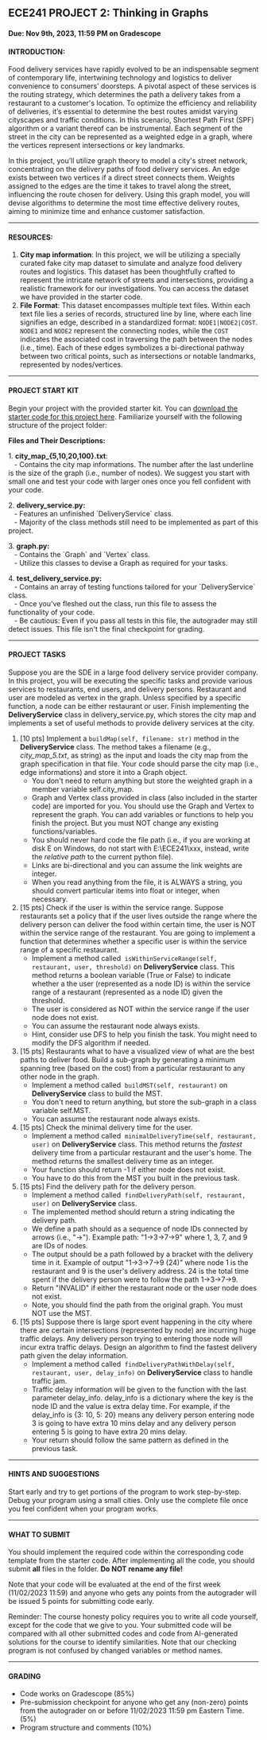 ECE241 PROJECT 2: Thinking in Graphs
------------------------------------

#### Due: Nov 9th, 2023, 11:59 PM on Gradescope

#### **INTRODUCTION:** 

Food delivery services have rapidly evolved to be an indispensable segment of contemporary life, intertwining technology and logistics to deliver convenience to consumers’ doorsteps. A pivotal aspect of these services is the routing strategy, which determines the path a delivery takes from a restaurant to a customer's location. To optimize the efficiency and reliability of deliveries, it’s essential to determine the best routes amidst varying cityscapes and traffic conditions. In this scenario, Shortest Path First (SPF) algorithm or a variant thereof can be instrumental. Each segment of the street in the city can be represented as a weighted edge in a graph, where the vertices represent intersections or key landmarks.

In this project, you’ll utilize graph theory to model a city's street network, concentrating on the delivery paths of food delivery services. An edge exists between two vertices if a direct street connects them. Weights assigned to the edges are the time it takes to travel along the street, influencing the route chosen for delivery. Using this graph model, you will devise algorithms to determine the most time effective delivery routes, aiming to minimize time and enhance customer satisfaction.

* * *

#### **RESOURCES:**

1.  **City map information**: In this project, we will be utilizing a specially curated fake city map dataset to simulate and analyze food delivery routes and logistics. This dataset has been thoughtfully crafted to represent the intricate network of streets and intersections, providing a realistic framework for our investigations. You can access the dataset we have provided in the starter code. 
2.  **File Format**: This dataset encompasses multiple text files. Within each text file lies a series of records, structured line by line, where each line signifies an edge, described in a standardized format: `NODE1|NODE2|COST`. `NODE1` and `NODE2` represent the connecting nodes, while the `COST` indicates the associated cost in traversing the path between the nodes (i.e., time). Each of these edges symbolizes a bi-directional pathway between two critical points, such as intersections or notable landmarks, represented by nodes/vertices.

* * *

#### **PROJECT START KIT**

Begin your project with the provided starter kit. You can [download the starter code for this project here](https://github.com/chenzibin2019/ECE241_Project2_Fall2023). Familiarize yourself with the following structure of the project folder:

**Files and Their Descriptions:**

1\. **city\_map\_{5,10,20,100}.txt**:  
   - Contains the city map informations. The number after the last underline is the size of the graph (i.e., number of nodes). We suggest you start with small one and test your code with larger ones once you fell confident with your code. 

2\. **delivery\_service.py:**  
   - Features an unfinished \`DeliveryService\` class.  
   - Majority of the class methods still need to be implemented as part of this project.

3\. **graph.py:**  
   - Contains the \`Graph\` and \`Vertex\` class.  
   - Utilize this classes to devise a Graph as required for your tasks.

4\. **test\_delivery\_service.py:**  
   - Contains an array of testing functions tailored for your \`DeliveryService\` class.  
   - Once you've fleshed out the class, run this file to assess the functionality of your code.  
   - Be cautious: Even if you pass all tests in this file, the autograder may still detect issues. This file isn't the final checkpoint for grading.

* * *

#### **PROJECT TASKS**

Suppose you are the SDE in a large food delivery service provider company. In this project, you will be executing the specific tasks and provide various services to restaurants, end users, and delivery persons. Restaurant and user are modeled as vertex in the graph. Unless specified by a specific function, a node can be either restaurant or user. Finish implementing the **DeliveryService** class in delivery\_service.py, which stores the city map and implements a set of useful methods to provide delivery services at the city. 

1.  \[10 pts\] Implement a `buildMap(self, filename: str)` method in the **DeliveryService** class. The method takes a filename (e.g., _city\_map\_5.txt_, as string) as the input and loads the city map from the graph specification in that file. Your code should parse the city map (i.e., edge informations) and store it into a Graph object.  
    *   You don't need to return anything but store the weighted graph in a member variable self.city\_map.
    *   Graph and Vertex class provided in class (also included in the starter code) are imported for you. You should use the Graph and Vertex to represent the graph. You can add variables or functions to help you finish the project. But you must NOT change any existing functions/variables. 
    *   You should never hard code the file path (i.e., if you are working at disk E on Windows, do not start with E:\\ECE241\\xxx, instead, write the _relative path_ to the current python file). 
    *   Links are bi-directional and you can assume the link weights are integer. 
    *   When you read anything from the file, it is ALWAYS a string, you should convert particular items into float or integer, when necessary. 
2.  \[15 pts\] Check if the user is within the service range. Suppose restaurants set a policy that if the user lives outside the range where the delivery person can deliver the food within certain time, the user is NOT within the service range of the restaurant. You are going to implement a function that determines whether a specific user is within the service range of a specific restaurant. 
    *   Implement a method called  `isWithinServiceRange(self, restaurant, user, threshold)` on **DeliveryService** class. This method returns a boolean variable (True or False) to indicate whether a the user (represented as a node ID) is within the service range of a restaurant (represented as a node ID) given the threshold. 
    *   The user is considered as NOT within the service range if the user node does not exist. 
    *   You can assume the restaurant node always exists. 
    *   Hint, consider use DFS to help you finish the task. You might need to modify the DFS algorithm if needed.
3.  \[15 pts\] Restaurants what to have a visualized view of what are the best paths to deliver food. Build a sub-graph by generating a minimum spanning tree (based on the cost) from a particular restaurant to any other node in the graph. 
    *   Implement a method called  `buildMST(self, restaurant)` on **DeliveryService** class to build the MST. 
    *   You don't need to return anything, but store the sub-graph in a class variable self.MST. 
    *   You can assume the restaurant node always exists. 
4.  \[15 pts\] Check the minimal delivery time for the user.   
    *   Implement a method called  `minimalDeliveryTime(self, restaurant, user)` on **DeliveryService** class. This method returns the _fastest_ delivery time from a particular restaurant and the user's home. The method returns the smallest delivery time as an integer.
    *   Your function should return -1 if either node does not exist. 
    *   You have to do this from the MST you built in the previous task. 
5.  \[15 pts\] Find the delivery path for the delivery person.   
    *   Implement a method called  `findDeliveryPath(self, restaurant, user)` on **DeliveryService** class. 
    *   The implemented method should return a string indicating the delivery path. 
    *   We define a path should as a sequence of node IDs connected by arrows (i.e., "->"). Example path: "1->3->7->9" where 1, 3, 7, and 9 are IDs of nodes. 
    *   The output should be a path followed by a bracket with the delivery time in it. Example of output "1->3->7->9 (24)" where node 1 is the restaurant and 9 is the user's delivery address. 24 is the total time spent if the delivery person were to follow the path 1->3->7->9. 
    *   Return "INVALID" if either the restaurant node or the user node does not exist. 
    *   Note, you should find the path from the original graph. You must NOT use the MST. 
6.  \[15 pts\] Suppose there is large sport event happening in the city where there are certain intersections (represented by node) are incurring huge traffic delays. Any delivery person trying to entering those node will incur extra traffic delays. Design an algorithm to find the fastest delivery path given the delay information. 
    *   Implement a method called  `findDeliveryPathWithDelay(self, restaurant, user, delay_info)` on **DeliveryService** class to handle traffic jam. 
    *   Traffic delay information will be given to the function with the last parameter delay\_info. delay\_info is a dictionary where the key is the node ID and the value is extra delay time. For example, if the delay\_info is {3: 10, 5: 20} means any delivery person entering node 3 is going to have extra 10 mins delay and any delivery person entering 5 is going to have extra 20 mins delay. 
    *   Your return should follow the same pattern as defined in the previous task. 

* * *

#### **HINTS AND SUGGESTIONS**

Start early and try to get portions of the program to work step-by-step. Debug your program using a small cities. Only use the complete file once you feel confident when your program works.

* * *

#### **WHAT TO SUBMIT**

You should implement the required code within the corresponding code template from the starter code. After implementing all the code, you should submit **all** files in the folder. **Do NOT rename any file!**

Note that your code will be evaluated at the end of the first week (11/02/2023 11:59) and anyone who gets any points from the autograder will be issued 5 points for submitting code early. 

Reminder: The course honesty policy requires you to write all code yourself, except for the code that we give to you. Your submitted code will be compared with all other submitted codes and code from AI-generated solutions for the course to identify similarities. Note that our checking program is not confused by changed variables or method names. 

* * *

#### **GRADING**

*   Code works on Gradescope (85%)
*   Pre-submission checkpoint for anyone who get any (non-zero) points from the autograder on or before 11/02/2023 11:59 pm Eastern Time. (5%)
*   Program structure and comments (10%)

